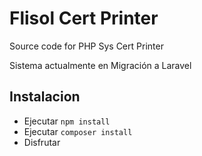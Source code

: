 # Flisol Cert Printer

Source code for PHP Sys Cert Printer

Sistema actualmente en Migración a Laravel

## Instalacion

* Ejecutar `npm install`
* Ejecutar `composer install`
* Disfrutar